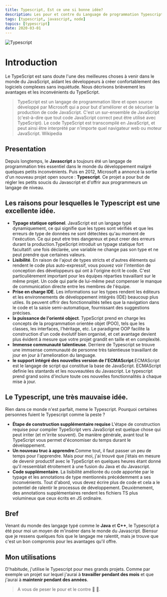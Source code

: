 ```yaml
---
title: Typescript, Est ce une si bonne idée?
description: Les pour et contre du Language de programmation Typescript
tags: [typescript, javascript, node]
topics: [typescript]
date: 2020-03-01
---
```


![Typescript](/images/typescript/typescript.png)

# Introduction

Le TypeScript est sans doute l'une des meilleures choses à venir dans le monde du JavaScript, aidant les développeurs à créer confortablement des logiciels complexes sans inquiétude. Nous décrivons brièvement les avantages et les inconvénients du TypeScript.

> TypeScript est un langage de programmation libre et open source développé par Microsoft qui a pour but d'améliorer et de sécuriser la production de code JavaScript.
> C'est un sur-ensemble de JavaScript (c'est-à-dire que tout code JavaScript correct peut être utilisé avec TypeScript).
> Le code TypeScript est transcompilé en JavaScript, et peut ainsi être interprété par n'importe quel navigateur web ou moteur JavaScript. Wikipedia

## Presentation

Depuis longtemps, le **Javascript** a toujours été un langage de programmation très essentiel dans le monde du développement malgré quelques petits inconvénients.
Puis en 2012, Microsoft a annoncé la sortie d'un nouveau projet open source : **Typescript**.
Ce projet a pour but de régler les petits soucis du Javascript et d'offrir aux programmeurs un langage de niveau.

## Les raisons pour lesquelles le Typescript est une excellente idée.

- **Typage statique optionel**. JavaScript est un langage typé dynamiquement, ce qui signifie que les types sont vérifiés et que les erreurs de type de données ne sont détectées qu'au moment de l'exécution.
  Ce qui peut etre tres dangereux et peut creer des erreurs durant la production.TypeScript introduit un typage statique fort facultatif: une fois déclarée, une variable ne change pas son type et ne peut prendre que certaines valeurs.
- **Lisibilité**. En raison de l'ajout de types stricts et d'autres éléments qui rendent le code plus auto-expressif, vous pouvez voir l'intention de conception des développeurs qui ont à l'origine écrit le code. C'est particulièrement important pour les équipes réparties travaillant sur le même projet. Un code qui parle de lui-même peut compenser le manque de communication directe entre les membres de l'équipe.
- **Prise en charge IDE**. Les informations sur les types rendent les éditeurs et les environnements de développement intégrés (IDE) beaucoup plus utiles. Ils peuvent offrir des fonctionnalités telles que la navigation dans le code et la saisie semi-automatique, fournissant des suggestions précises.
- **la puissance de l'orienté object**. TypeScript prend en charge les concepts de la programmation orientée objet (POO), tels que les classes, les interfaces, l'héritage, etc. Le paradigme OOP facilite la construction d'un code évolutif bien organisé, et cet avantage devient plus évident à mesure que votre projet grandit en taille et en complexité.
- **Immense communauté talentieuse**. Derriere de Typescript se trouve une immsense communauté de personne très talentieuse travaillant de jour en jour à l'amelioration du language.
- **le support intégré des nouvelles version de l'ECMAScript**.ECMAScript est le langage de script qui constitue la base de JavaScript. ECMAScript definie les stantards et les nouveautées du Javascript. Le typescript prend grand soins d'inclure toute ces nouvelles fonctionnalités à chaque mise à jour.

## Le Typescript, une très mauvaise idée.

Rien dans ce monde n'est parfait, meme le Typescript.
Pourquoi certaines personnes fuient le Typescript comme la peste ?

- **Étape de construction supplémentaire requise**
  L'étape de construction requise pour compiler TypeScript vers JavaScript est quelque chose qui peut irriter (et m'irrite souvent).
  De manière générale, avant tout le TypeScript vous permet d'économiser du temps durant le développement.
- **Un nouveau truc à apprendre**.Comme tout, il faut passer un peu de temps pour l'apprendre.
  Mais pour moi, j'ai trouvé que j'étais en mesure de devenir productif avec le TypeScript en quelques heures étant donné qu'il ressemblait étroitement à une fusion du Java et du Javascript.
- **Code supplémentaire**. La lisibilité améliorée du code apportée par le typage et les annotations de type mentionnés précédemment a ses inconvénients. Tout d'abord, vous devez écrire plus de code et cela a le potentiel de ralentir le processus de développement. Deuxièmement, des annotations supplémentaires rendent les fichiers TS plus volumineux que ceux écrits en JS ordinaire.

## Bref

Venant du monde des langage typé comme le **Java** et **C++**, le Typescript a été pour moi un moyen de m'insérer dans le monde du Javascript.
Biensur que je ressens quelques fois que le langage me ralentit, mais je trouve que c'est un bon compromis pour les avantages qu'il offre.

## Mon utilisations

D'habitude, j'utilise le Typescript pour mes grands projets. Comme par exemple un projet sur lequel j'aurai à **travailler pendant des mois** et que j'aurai à **maintenir pendant des années**.

> A vous de peser le pour et le contre 🤔 🤨.
